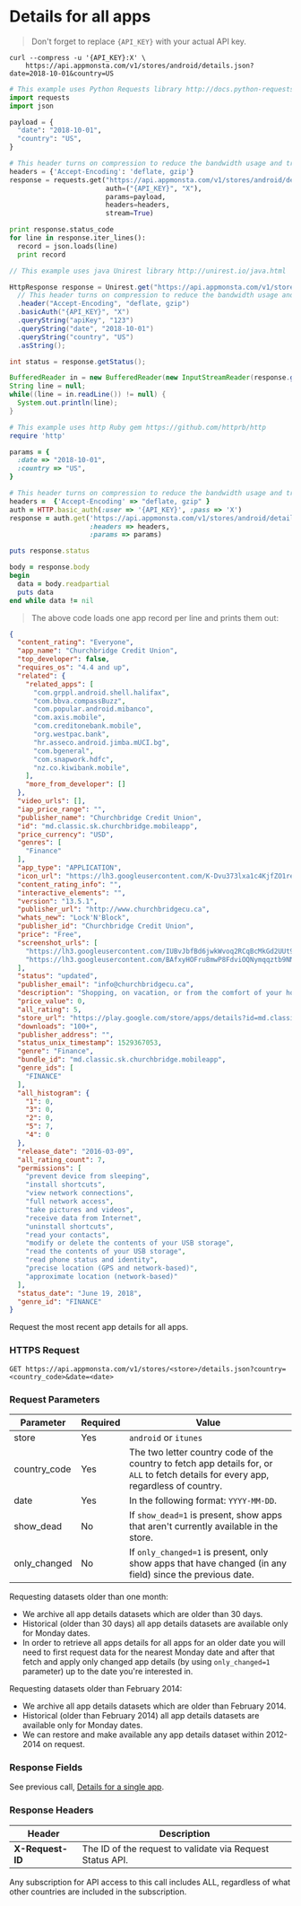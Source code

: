 # Details for all apps

> Don't forget to replace `{API_KEY}` with your actual API key.

```shell
curl --compress -u '{API_KEY}:X' \
    https://api.appmonsta.com/v1/stores/android/details.json?date=2018-10-01&country=US
```
```python
# This example uses Python Requests library http://docs.python-requests.org/en/master/
import requests
import json

payload = {
  "date": "2018-10-01",
  "country": "US",
}

# This header turns on compression to reduce the bandwidth usage and transfer time.
headers = {'Accept-Encoding': 'deflate, gzip'}
response = requests.get("https://api.appmonsta.com/v1/stores/android/details.json",
                        auth=("{API_KEY}", "X"),
                        params=payload,
                        headers=headers,
                        stream=True)

print response.status_code
for line in response.iter_lines():
  record = json.loads(line)
  print record
```
```java
// This example uses java Unirest library http://unirest.io/java.html

HttpResponse response = Unirest.get("https://api.appmonsta.com/v1/stores/android/details.json")
  // This header turns on compression to reduce the bandwidth usage and transfer time.
  .header("Accept-Encoding", "deflate, gzip")
  .basicAuth("{API_KEY}", "X")
  .queryString("apiKey", "123")
  .queryString("date", "2018-10-01")
  .queryString("country", "US")
  .asString();

int status = response.getStatus();

BufferedReader in = new BufferedReader(new InputStreamReader(response.getRawBody()));
String line = null;
while((line = in.readLine()) != null) {
  System.out.println(line);
}
```
```ruby
# This example uses http Ruby gem https://github.com/httprb/http
require 'http'

params = {
  :date => "2018-10-01",
  :country => "US",
}

# This header turns on compression to reduce the bandwidth usage and transfer time.
headers =  {'Accept-Encoding' => "deflate, gzip" }
auth = HTTP.basic_auth(:user => '{API_KEY}', :pass => 'X')
response = auth.get('https://api.appmonsta.com/v1/stores/android/details.json',
                    :headers => headers,
                    :params => params)

puts response.status

body = response.body
begin
  data = body.readpartial
  puts data
end while data != nil
```

> The above code loads one app record per line and prints them out:

```json
{
  "content_rating": "Everyone",
  "app_name": "Churchbridge Credit Union",
  "top_developer": false,
  "requires_os": "4.4 and up",
  "related": {
    "related_apps": [
      "com.grppl.android.shell.halifax",
      "com.bbva.compassBuzz",
      "com.popular.android.mibanco",
      "com.axis.mobile",
      "com.creditonebank.mobile",
      "org.westpac.bank",
      "hr.asseco.android.jimba.mUCI.bg",
      "com.bgeneral",
      "com.snapwork.hdfc",
      "nz.co.kiwibank.mobile",
    ],
    "more_from_developer": []
  },
  "video_urls": [],
  "iap_price_range": "",
  "publisher_name": "Churchbridge Credit Union",
  "id": "md.classic.sk.churchbridge.mobileapp",
  "price_currency": "USD",
  "genres": [
    "Finance"
  ],
  "app_type": "APPLICATION",
  "icon_url": "https://lh3.googleusercontent.com/K-Dvu373lxa1c4KjfZO1reaFmNguzMs7CMDRK-jpUXeXXRfHUjNK2Te275KFrcBnIw",
  "content_rating_info": "",
  "interactive_elements": "",
  "version": "13.5.1",
  "publisher_url": "http://www.churchbridgecu.ca",
  "whats_new": "Lock'N'Block",
  "publisher_id": "Churchbridge Credit Union",
  "price": "Free",
  "screenshot_urls": [
    "https://lh3.googleusercontent.com/IUBvJbfBd6jwkWvoq2RCqBcMkGd2UUt9DNihJDTw8X-Flcxmdhy9Ol5uuaQueAM9JgY",
    "https://lh3.googleusercontent.com/BAfxyHOFru8mwP8FdviOQNymqqztb9NNH9kB_-qqqn7DhStJ_N-wqStYqc4n5Zx3tg"
  ],
  "status": "updated",
  "publisher_email": "info@churchbridgecu.ca",
  "description": "Shopping, on vacation, or from the comfort of your home – get instant and secure access to your accounts, deposit cheques, pay bills and transfer money with the Churchbridge Credit Union mobile app.<br>Features:<br>•\tView your account activity and recent transactions<br>•\tManage multiple accounts<br>•\tPay bills now or set up payments for the future<br>•\tScheduled payments – view and edit upcoming bills and transfers<br>•\tUse INTERAC® e-Transfer to send money securely via email or text<br>•\tChoose to display your balances onscreen without having to log in<br>•\tGet messages about your account straight to your phone<br>Our mobile app uses the same high level of security as our online banking.  You log into the app in the same way as you would sign into Member Direct and once you log out or close the app your secure session will end.<br>To take advantage of the full functionality of this app, you must already be registered and have logged into Member Direct.  If you wish to enroll for Member Direct online banking please contact us at 1-877-890-2797.<br>There is no charge for the app but mobile data downloading and Internet charges may apply.  Check with your mobile phone provider for details.<br>When you install the app, it will ask for permission to access the following functions of your device:<br>Approximate Location or Precise Location – uses your phone’s GPS to help you find the nearest Branch or ATM.  This can be turned off after the app installation by turning off the phone’s GPS.<br>Take pictures or videos – allows the app to use your camera for the Deposit Anywhere feature in order for you to take pictures of and deposit cheques remotely.<br>Full network access – used to connect to the Internet to allow you to do your mobile banking.<br>View network connection – allows the app to select the best connectivity to operate the app by viewing the types of Internet connectivity available to the Android phone when the mobile banking app is being used.<br>For our privacy and security policy visit, https://churchbridgecu.ca/privacy-policy<br>Visit our website at www.churchbridgecu.ca",
  "price_value": 0,
  "all_rating": 5,
  "store_url": "https://play.google.com/store/apps/details?id=md.classic.sk.churchbridge.mobileapp",
  "downloads": "100+",
  "publisher_address": "",
  "status_unix_timestamp": 1529367053,
  "genre": "Finance",
  "bundle_id": "md.classic.sk.churchbridge.mobileapp",
  "genre_ids": [
    "FINANCE"
  ],
  "all_histogram": {
    "1": 0,
    "3": 0,
    "2": 0,
    "5": 7,
    "4": 0
  },
  "release_date": "2016-03-09",
  "all_rating_count": 7,
  "permissions": [
    "prevent device from sleeping",
    "install shortcuts",
    "view network connections",
    "full network access",
    "take pictures and videos",
    "receive data from Internet",
    "uninstall shortcuts",
    "read your contacts",
    "modify or delete the contents of your USB storage",
    "read the contents of your USB storage",
    "read phone status and identity",
    "precise location (GPS and network-based)",
    "approximate location (network-based)"
  ],
  "status_date": "June 19, 2018",
  "genre_id": "FINANCE"
}
```
Request the most recent app details for all apps.

### HTTPS Request

`GET https://api.appmonsta.com/v1/stores/<store>/details.json?country=<country_code>&date=<date>`

### Request Parameters

Parameter         | Required | Value
----------------- | -------- | -----------
store             | Yes      | `android` or `itunes`
country_code      | Yes      | The two letter country code of the country to fetch app details for, or `ALL` to fetch details for every app, regardless of country.
date              | Yes      | In the following format: `YYYY-MM-DD`.
show_dead         | No       | If `show_dead=1` is present, show apps that aren't currently available in the store.
only_changed      | No       | If `only_changed=1` is present, only show apps that have changed (in any field) since the previous date.


Requesting datasets older than one month:

* We archive all app details datasets which are older than 30 days.
* Historical (older than 30 days) all app details datasets are available only for Monday dates.
* In order to retrieve all apps details for all apps for an older date you will need to first request data for the nearest Monday date and after that fetch and apply only changed app details (by using `only_changed=1` parameter) up to the date you're interested in.

Requesting datasets older than February 2014:

* We archive all app details datasets which are older than February 2014.
* Historical (older than February 2014) all app details datasets are available only for Monday dates.
* We can restore and make available any app details dataset within 2012-2014 on request.


### Response Fields

See previous call, [Details for a single app](#details-for-a-single-app).

### Response Headers

Header            | Description
----------------- | -----------
**X-Request-ID**  | The ID of the request to validate via Request Status API.

<aside class="notice">
Any subscription for API access to this call includes ALL, regardless of what other
countries are included in the subscription.
</aside>
